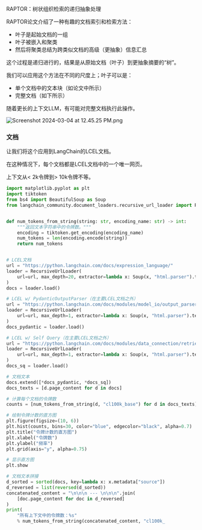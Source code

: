 RAPTOR：树状组织检索的递归抽象处理

RAPTOR论文介绍了一种有趣的文档索引和检索方法：

* 叶子是起始文档的一组
* 叶子被嵌入和聚类
* 然后将聚类总结为跨类似文档的高级（更抽象）信息汇总

这个过程是递归进行的，结果是从原始文档（叶子）到更抽象摘要的“树”。

我们可以应用这个方法在不同的尺度上；叶子可以是：

* 单个文档中的文本块（如论文中所示）
* 完整文档（如下所示）

随着更长的上下文LLM，有可能对完整文档执行此操作。

![Screenshot 2024-03-04 at 12.45.25 PM.png](72039e0c-e8c4-4b17-8780-04ad9fc584f3.png)

### 文档

让我们将这个应用到LangChain的LCEL文档。

在这种情况下，每个文档都是LCEL文档中的一个唯一网页。

上下文从< 2k令牌到> 10k令牌不等。

```python
import matplotlib.pyplot as plt
import tiktoken
from bs4 import BeautifulSoup as Soup
from langchain_community.document_loaders.recursive_url_loader import RecursiveUrlLoader


def num_tokens_from_string(string: str, encoding_name: str) -> int:
    """返回文本字符串中的令牌数。"""
    encoding = tiktoken.get_encoding(encoding_name)
    num_tokens = len(encoding.encode(string))
    return num_tokens


# LCEL文档
url = "https://python.langchain.com/docs/expression_language/"
loader = RecursiveUrlLoader(
    url=url, max_depth=20, extractor=lambda x: Soup(x, "html.parser").text
)
docs = loader.load()

# LCEL w/ PydanticOutputParser（在主要LCEL文档之外）
url = "https://python.langchain.com/docs/modules/model_io/output_parsers/quick_start"
loader = RecursiveUrlLoader(
    url=url, max_depth=1, extractor=lambda x: Soup(x, "html.parser").text
)
docs_pydantic = loader.load()

# LCEL w/ Self Query（在主要LCEL文档之外）
url = "https://python.langchain.com/docs/modules/data_connection/retrievers/self_query/"
loader = RecursiveUrlLoader(
    url=url, max_depth=1, extractor=lambda x: Soup(x, "html.parser").text
)
docs_sq = loader.load()

# 文档文本
docs.extend([*docs_pydantic, *docs_sq])
docs_texts = [d.page_content for d in docs]

# 计算每个文档的令牌数
counts = [num_tokens_from_string(d, "cl100k_base") for d in docs_texts]

# 绘制令牌计数的直方图
plt.figure(figsize=(10, 6))
plt.hist(counts, bins=30, color="blue", edgecolor="black", alpha=0.7)
plt.title("令牌计数的直方图")
plt.xlabel("令牌数")
plt.ylabel("频率")
plt.grid(axis="y", alpha=0.75)

# 显示直方图
plt.show
```

```python
# 文档文本拼接
d_sorted = sorted(docs, key=lambda x: x.metadata["source"])
d_reversed = list(reversed(d_sorted))
concatenated_content = "\n\n\n --- \n\n\n".join(
    [doc.page_content for doc in d_reversed]
)
print(
    "所有上下文中的令牌数：%s"
    % num_tokens_from_string(concatenated_content, "cl100k_
